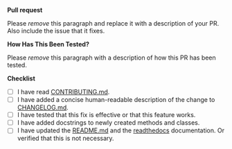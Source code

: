 **Pull request**

Please *remove* this paragraph and replace it with a description of your PR. Also include the issue that it fixes. 

**How Has This Been Tested?**

Please *remove* this paragraph with a description of how this PR has been tested.

**Checklist**

- [ ] I have read [CONTRIBUTING.md](../CONTRIBUTING.md). 
- [ ] I have added a concise human-readable description of the change to [CHANGELOG.md](../CHANGELOG.md).
- [ ] I have tested that this fix is effective or that this feature works.
- [ ] I have added docstrings to newly created methods and classes.
- [ ] I have updated the [README.md](../README.md) and the [readthedocs](../docs/source) documentation. Or verified that this is not necessary.
